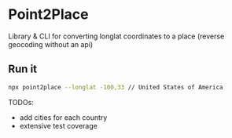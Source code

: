 # Point2Place 
Library & CLI for converting longlat coordinates to a place (reverse geocoding without an api)

## Run it

```sh
npx point2place --longlat -100,33 // United States of America
```

TODOs:
- add cities for each country
- extensive test coverage
